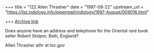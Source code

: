 +++
title = "122 Allen Thrasher"
date = "1997-08-22"
upstream_url = "https://list.indology.info/pipermail/indology/1997-August/009016.html"

+++
[Archive link](https://list.indology.info/pipermail/indology/1997-August/009016.html)

Does anyone have an address and telephone for the Oriental rare book
seller Robert Stolper, Bath, England? 


Allen Thrasher
athr at loc.gov





